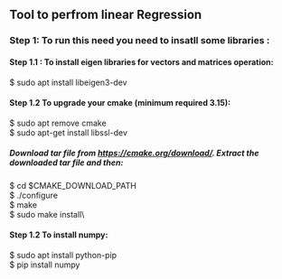 ## Tool to perfrom linear Regression
### Step 1: To run this need you need to insatll some libraries :
 #### Step 1.1 : To install eigen libraries for vectors and matrices operation:
  $ sudo apt install libeigen3-dev
 #### Step 1.2 To upgrade your cmake (minimum required 3.15):
  $ sudo apt remove cmake\
  $ sudo apt-get install libssl-dev
  ##### Download tar file from https://cmake.org/download/. Extract the downloaded tar file and then:
   $ cd $CMAKE_DOWNLOAD_PATH\
   $ ./configure\
   $ make\
   $ sudo make install\
 #### Step 1.2 To install numpy:
  $ sudo apt install python-pip\
  $ pip install numpy
